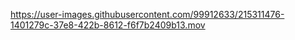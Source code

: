 
https://user-images.githubusercontent.com/99912633/215311476-1401279c-37e8-422b-8612-f6f7b2409b13.mov

